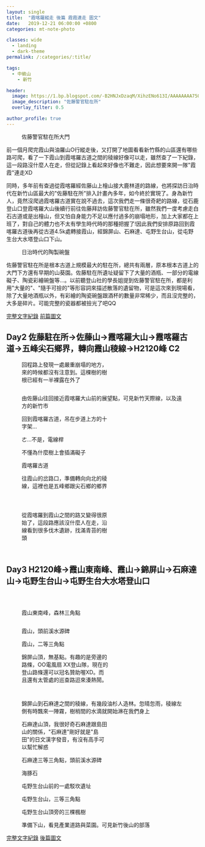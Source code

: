 ```yaml
---
layout: single
title:  "霞喀羅縱走 後篇 霞霞連走 圖文"
date:   2019-12-21 06:00:00 +0800
categories: mt-note-photo

classes: wide
  - landing
  - dark-theme
permalink: /:categories/:title/

tags:
  - 中級山
    - 新竹

header:
  image: https://1.bp.blogspot.com/-B2HNJxDzaqM/XihzENo613I/AAAAAAAA75Q/WvyDCHvc5-c91wzTpr8ZQ12NaSKUyYvGACKgBGAsYHg/s1600/DSC_2074.JPG
  image_description: "佐藤警官駐在所"
  overlay_filter: 0.5

author_profile: true
---
```


<figure style="width: 40%" class="align-right">
  <img src="https://1.bp.blogspot.com/--zNcpe-32As/Xihx_3RFtSI/AAAAAAAA740/30OAznV1yv4FuyDdUQlHT2zzVu4_LAjPwCKgBGAsYHg/s1600/DSC_2092.JPG" alt="">
  <figcaption>佐藤警官駐在所大門</figcaption>
</figure> 
前一個月爬完霞山與油羅山O行縱走後，又打開了地圖看看新竹縣的山區還有哪些路可爬，看了一下霞山到霞喀羅古道之間的稜線好像可以走，雖然查了一下紀錄，這一段路沒什麼人在走，但從記錄上看起來好像也不難走，因此想要來開一隊"霞霞"連走XD 



同時，多年前有查過從霞喀羅經佐藤山上檜山接大鹿林道的路線，也將探訪日治時代在新竹山區最大的"佐藤駐在所"排入計畫內多年，如今終於實現了。身為新竹人，竟然沒爬過霞喀羅古道實在說不過去，這次我們走一條很奇耙的路線，從石鹿登山口登霞喀羅大山後續行前往佐藤拜訪佐藤警官駐在所，雖然我們一度考慮走白石古道或是出檜山，但又怕自身能力不足以應付過多的崩塌地形，加上大家都在上班了，對自己的體力也不太有學生時代時的那種把握了!因此我們安排原路回到霞喀羅古道後再從古道4.5k處轉接霞山，經錦屏山、石麻達、屯野生台山，從屯野生台大水塔登山口下山。  

<figure style="width: 40%" class="align-right">
  <img src="https://1.bp.blogspot.com/-FTo16FofSZo/Xihx_4L14tI/AAAAAAAA740/iMO8p0cUNKEDdojfLHtwHlFdejrhv4SmACKgBGAsYHg/s1600/DSC_2130.JPG" alt="">
  <figcaption>日治時代的陶製碗盤</figcaption>
</figure> 

佐藤警官駐在所是根本古道上規模最大的駐在所，總共有兩層，原本根本古道上的大門下方還有早期的山葵園。佐藤駐在所遺址疑留下了大量的酒瓶、一部分的電線礙子、陶瓷彩繪碗盤等...。以前聽登山社的學長姐提到佐藤警官駐在所，都是利用"大量的"、"隨手可撿的"等形容詞來描述散落的遺留物，可是這次來到現場看，除了大量地酒瓶以外，有彩繪的陶瓷碗盤跟酒杯的數量非常稀少，而且沒完整的，大多是碎片。可能完整的瓷器都被撿光了吧QQ
  
<a href="/mountaineeringNote/Shakolo_Sato_Note/" class="btn btn--primary">完整文字紀錄</a>
<a href="/mountaineeringPhoto/Shakolo_Sato_Photo_Day1/" class="btn btn--warning">前篇圖文</a>


## Day2 佐藤駐在所->佐藤山->霞喀羅大山->霞喀羅古道->五峰尖石鄉界，轉向霞山稜線->H2120峰 C2

<figure style="width: 45%" class="align-left">
  <img src="https://1.bp.blogspot.com/-VoF-QOq26Yc/XiqkfJfND2I/AAAAAAAA7-U/zcPA_wamIKEgGrCZvTHwHZqCF2coSbKrQCKgBGAsYHg/s1600/DSC_2138.JPG" alt="">
  <figcaption> 回程路上發現一處嚴重崩塌的地方，來的時候都沒有注意到。這棵樹的樹根已經有一半裸露在外了 </figcaption>
</figure> 

<figure style="width: 45%" class="align-right">
  <img src="https://1.bp.blogspot.com/-SjuGxVzWa8k/XiqkfP33b2I/AAAAAAAA7-U/stR0OiOLS3kjqyLVJoImK6AG5hXBgQT5wCKgBGAsYHg/s1600/DSC_2140.JPG" alt="">
  <figcaption> </figcaption>
</figure> 

<figure class="align-center">
  <img src="https://1.bp.blogspot.com/-gPgQVWu8x_U/XiqkfLSJKeI/AAAAAAAA7-U/0GeqOr7W3F8UJxmCCa8eyTR11a9GwyPSACKgBGAsYHg/s1600/DSC_2146.JPG" alt="">
  <figcaption> 由佐藤山往回接近霞喀羅大山前的展望點，可見新竹天際線，以及遠方的新竹市 </figcaption>
</figure>


<figure style="width: 45%" class="align-left">
  <img src="https://1.bp.blogspot.com/-YNSw7tJDhdo/XiqmBfizOtI/AAAAAAAA7-4/yyYXFM_KNUAZ_NG571ZLCrnFC5p46PeCACKgBGAsYHg/s1600/DSC_2148.JPG" alt="">
  <figcaption> 回到霞喀羅古道，吊在步道上方的十字架... </figcaption>
</figure> 

<figure style="width: 45%" class="align-right">
  <img src="https://1.bp.blogspot.com/-2_sR2J2kxrc/XiqmBecuJwI/AAAAAAAA7-4/w3fwzg7-1PUwdRHR8q2h4Ldtk5DPrR1bgCKgBGAsYHg/s1600/DSC_2149.JPG" alt="">
  <figcaption> ㄜ...不是，電線桿 </figcaption>
</figure> 

<figure style="width: 45%" class="align-left">
  <img src="https://1.bp.blogspot.com/-KELugsvZ5y4/XiqmBWQQd-I/AAAAAAAA7-4/HrkN08TglJ8lidl3t7LmjQIy6wBEqZGpgCKgBGAsYHg/s1600/DSC_2150.JPG" alt="">
  <figcaption> 不懂為什麼樹上會插滿礙子 </figcaption>
</figure> 

<figure style="width: 45%" class="align-right">
  <img src="https://1.bp.blogspot.com/-9peMwdiqx8c/XiqmBauplnI/AAAAAAAA7-4/31DCDs-Z0O4uskHSm21-YRnU2-x33u28ACKgBGAsYHg/s1600/DSC_2156.JPG" alt="">
  <figcaption> 霞喀羅古道 </figcaption>
</figure> 



<figure style="width: 45%" class="align-left">
  <img src="https://1.bp.blogspot.com/-shFgBvNqrbw/Xiqn1fin1tI/AAAAAAAA7_c/OxrMrpGZUMAKq8UWq2u561LSIeNQstYfQCKgBGAsYHg/s1600/DSC_2165.JPG" alt="">
  <figcaption> 往霞山的岔路口，準備轉向向北的稜線，這裡也是五峰鄉跟尖石鄉的鄉界 </figcaption>
</figure> 

<figure style="width: 45%" class="align-right">
  <img src="https://1.bp.blogspot.com/-N08ipcdchVk/Xiqn1TBfFFI/AAAAAAAA7_c/tSdnj7zNFmwRnTy8c462MdyqxwDS1xbqQCKgBGAsYHg/s1600/DSC_2163.JPG" alt="">
  <figcaption> </figcaption>
</figure> 

<figure style="width: 45%" class="align-right">
  <img src="https://1.bp.blogspot.com/-fKR1AgwUJzw/Xiqn1Xff5uI/AAAAAAAA7_c/Lep1KSyz_qEZwzyzXAxlM-BEeOsde6b-wCKgBGAsYHg/s1600/DSC_2164.JPG" alt="">
  <figcaption>  </figcaption>
</figure> 



<figure style="width: 45%" class="align-left">
  <img src="https://1.bp.blogspot.com/-R1prD6p6aqU/XiqqaWtpCEI/AAAAAAAA8AU/EJ2ILQdjkvskUtd25YQeIMDFDIvxJJxmwCKgBGAsYHg/s1600/DSC_2173.JPG" alt="">
  <figcaption> </figcaption>
</figure> 

<figure style="width: 45%" class="align-right">
  <img src="https://1.bp.blogspot.com/-9NLanjrZBsw/XiqqaVWUoEI/AAAAAAAA8AU/KPuFbwuRqMglk9xR2Qlz9w2gBv-3mZY4gCKgBGAsYHg/s1600/DSC_2169.JPG" alt="">
  <figcaption>從霞喀羅到霞山之間的路又變得很原始了，這段路應該沒什麼人在走，沿線看到很多伐木遺跡，找滿青苔的樹頭 </figcaption>
</figure> 

<figure style="width: 45%" class="align-left">
  <img src="https://1.bp.blogspot.com/-E8bUX8rb0Nc/XiqqaQrmBYI/AAAAAAAA8AU/IRl5B9C_y0M1-oPSxuI56-foSXB9lqUNACKgBGAsYHg/s1600/DSC_2174.JPG" alt="">
  <figcaption>  </figcaption>
</figure> 

<figure class="align-center">
  <img src="https://1.bp.blogspot.com/-J_wHMJQi-M8/XiqqacSj2eI/AAAAAAAA8AU/lfe8OcWJFpU05YNJAXrll_ie7OLqooB8QCKgBGAsYHg/s1600/DSC_2184.JPG" alt="">
  <figcaption>  </figcaption>
</figure> 
  


## Day3 H2120峰->霞山東南峰、霞山->錦屏山->石麻達山->屯野生台山->屯野生台大水塔登山口

<figure style="width: 45%" class="align-left">
  <img src="https://1.bp.blogspot.com/-_5M2reNun2o/XiqvzkmGm-I/AAAAAAAA8CU/-pXjtkl7L6Ejn_HKc2sGjLEPH6CBz1kHACKgBGAsYHg/s1600/DSC_2188.JPG" alt="">
  <figcaption> </figcaption>
</figure> 

<figure style="width: 45%" class="align-right">
  <img src="https://1.bp.blogspot.com/-HR7Chq0Q5vw/XiqvzujYkhI/AAAAAAAA8CU/VtNbOtyNIEko5ub3_eeV4STbA3Op3pK7ACKgBGAsYHg/s1600/DSC_2189.JPG" alt="">
  <figcaption> </figcaption>
</figure> 

<figure style="width: 45%" class="align-right">
  <img src="https://1.bp.blogspot.com/-3Q87jMbYNlQ/XiqvziFHduI/AAAAAAAA8CU/lgYf1gxy13gW1mnDjgfk-yViZkxDYkkyACKgBGAsYHg/s1600/DSC_2192.JPG" alt="">
  <figcaption>  </figcaption>
</figure> 


<figure style="width: 45%" class="align-left">
  <img src="https://1.bp.blogspot.com/-LchuGb5BhF4/Xiq5ZQw137I/AAAAAAAA8Cg/N1ihkDAqgRcxaxs7G3cqFK7imSlNi_CwwCKgBGAsYHg/s1600/DSC_2196.JPG" alt="">
  <figcaption> 霞山東南峰，森林三角點 </figcaption>
</figure> 

<figure style="width: 45%" class="align-right">
  <img src="https://1.bp.blogspot.com/-N4RahOl2n1o/Xiq5ZeKDxBI/AAAAAAAA8Cg/DkGhTlh_0DQ5q3bhfVpf8HaoMLP2w0ihwCKgBGAsYHg/s1600/DSC_2224.JPG" alt="">
  <figcaption> </figcaption>
</figure> 

<figure style="width: 45%" class="align-left">
  <img src="https://1.bp.blogspot.com/-MCQMo_0tu00/Xiq5ZfTIbWI/AAAAAAAA8Cg/chvp-HJqgyY4lxr4GHtpLEO_T2VJp_mmwCKgBGAsYHg/s1600/DSC_2201.JPG" alt="">
  <figcaption> 霞山，頭前溪水源碑 </figcaption>
</figure> 

<figure class="align-center">
  <img src="https://1.bp.blogspot.com/-lbiwzk9ALH4/Xiq5Zay8r4I/AAAAAAAA8Cg/LSmC69E-t2g8yEItl8t-baUCpcvan1uSQCKgBGAsYHg/s1600/DSC_2216.JPG" alt="">
  <figcaption> 霞山，二等三角點 </figcaption>
</figure> 



<figure style="width: 45%" class="align-left">
  <img src="https://1.bp.blogspot.com/-6YriCVMBnhc/Xiq5ZU2ArgI/AAAAAAAA8Cg/FPnwwEfsZCMIBolLljjMEMZl_iG3lZDIACKgBGAsYHg/s1600/DSC_2227.JPG" alt="">
  <figcaption> 錦屏山頂，無基點。有趣的是旁邊的路條，OO電風扇 XX登山隊，現在的登山路條還可以冠名贊助喔XD。而且還有太管處的巡查路迢來湊熱鬧。 </figcaption>
</figure> 

<figure style="width: 45%" class="align-right">
  <img src="https://1.bp.blogspot.com/-1IOnB_LTBGg/Xiq5ZUQN60I/AAAAAAAA8Cg/lOc2AaTnxhYeqD5WSfCivOpxB3Igtc6jQCKgBGAsYHg/s1600/DSC_2230.JPG" alt="">
  <figcaption> </figcaption>
</figure> 

<figure style="width: 45%" class="align-right">
  <img src="https://1.bp.blogspot.com/-vrp05QDA8uA/Xiq5ZWWrGqI/AAAAAAAA8Cg/pU2qDrWcTXs_VoczyosbpxM9eUsuHjtswCKgBGAsYHg/s1600/DSC_2237.JPG" alt="">
  <figcaption>  </figcaption>
</figure> 

<figure class="align-center">
  <img src="https://1.bp.blogspot.com/-PSLBWUE6H-8/Xiq5ZQXw7cI/AAAAAAAA8Cg/xK7QUGIE34IcoiT1xW7_PNlAI0RmjNxXgCKgBGAsYHg/s1600/DSC_2238.JPG" alt="">
  <figcaption> 錦屏山到石麻達之間的稜線，有幾段油杉人造林。忽晴忽雨，稜線左側有時飄來一陣霧，樹梢間的水滴就開始淋在我們身上 </figcaption>
</figure> 


<figure style="width: 45%" class="align-left">
  <img src="https://1.bp.blogspot.com/-ozzGUt2oY1U/Xiq5ZQ95cHI/AAAAAAAA8Cg/xDvvpra8JmAaeB5qVn1FwB0GlRxUmeZRgCKgBGAsYHg/s1600/DSC_2239.JPG" alt="">
  <figcaption> 石麻達山頂，我很好奇石麻達跟島田山的關係，"石麻達"剛好就是"島田"的日文漢字發音，有沒有高手可以幫忙解惑 </figcaption>
</figure> 

<figure style="width: 45%" class="align-right">
  <img src="https://1.bp.blogspot.com/-ddJoRVABnh8/Xiq5ZUokZnI/AAAAAAAA8Cg/6dboF3UFZL8HI4UZoZyVQZ9mPvyvvlWugCKgBGAsYHg/s1600/DSC_2242.JPG" alt="">
  <figcaption> 石麻達三等三角點，頭前溪水源碑 </figcaption>
</figure> 

<figure class="align-center">
  <img src="https://1.bp.blogspot.com/-Yw6K0NKoKqE/Xiq5ZXZYHpI/AAAAAAAA8Cg/tlRZku-A0go7QdpwI54gaU3cnncdzwMdwCKgBGAsYHg/s1600/DSC_2253.JPG" alt="">
  <figcaption> 海豚石 </figcaption>
</figure> 



<figure style="width: 45%" class="align-left">
  <img src="https://1.bp.blogspot.com/-xPNfqly51c4/Xiq9QMkBp2I/AAAAAAAA8Cs/MxDP-hMVrvg5e2gbDxx8Qb9IRY1irufQwCKgBGAsYHg/s1600/DSC_2266.JPG" alt="">
  <figcaption> 屯野生台山前的一處駁坎遺址 </figcaption>
</figure> 

<figure style="width: 45%" class="align-right">
  <img src="https://1.bp.blogspot.com/-R5oLM2AdheU/Xiq9QHdwFII/AAAAAAAA8Cs/UfQx3h-nYOADBGZ3C1f4LeKj7P6sr-HLACKgBGAsYHg/s1600/DSC_2275.JPG" alt="">
  <figcaption> 屯野生台山，三等三角點 </figcaption>
</figure> 

<figure class="align-center">
  <img src="https://1.bp.blogspot.com/-H6MUnIoBEuM/Xiq9QOUKUTI/AAAAAAAA8Cs/y3ZQ81VbCjUSQIZ-HuAT4qg5_bXOvaL2QCKgBGAsYHg/s1600/DSC_2277.JPG" alt="">
  <figcaption> 屯野生台山頂旁的三棵楓樹 </figcaption>
</figure> 

<figure class="align-center">
  <img src="https://1.bp.blogspot.com/-x7XX-OcEQJg/Xiq94nqqyiI/AAAAAAAA8C0/YGcnGcbJhaMtc2zlq78n9bvVCGfKtWkBACKgBGAsYHg/s1600/DSC_2281.JPG" alt="">
  <figcaption> 準備下山，看見產業道路與菜園。可見新竹後山的部落 </figcaption>
</figure> 

<a href="/mountaineeringNote/Shakolo_Sato_Note/" class="btn btn--primary">完整文字紀錄</a>
<a href="/mountaineeringPhoto/Shakolo_Sato_Photo_Day2And3/" class="btn btn--warning">後篇圖文</a>
